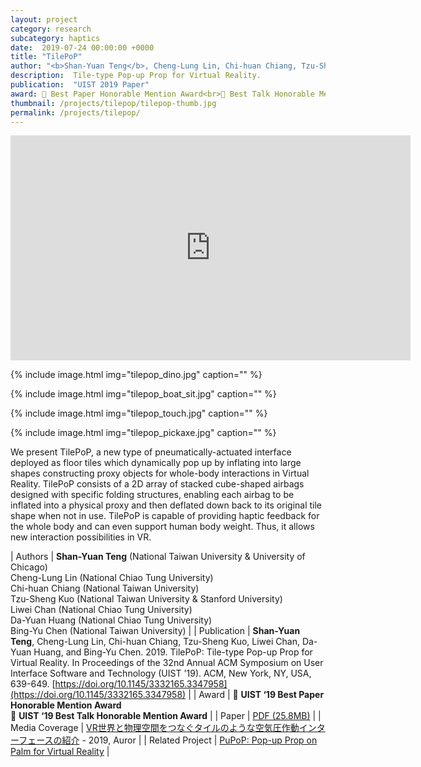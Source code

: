 ```yaml
---
layout: project
category: research
subcategory: haptics
date:  2019-07-24 00:00:00 +0000
title: "TilePoP"
author: "<b>Shan-Yuan Teng</b>, Cheng-Lung Lin, Chi-huan Chiang, Tzu-Sheng Kuo, Liwei Chan, Da-Yuan Huang, Bing-Yu Chen"
description:  Tile-type Pop-up Prop for Virtual Reality.
publication:  "UIST 2019 Paper"
award: 🏅 Best Paper Honorable Mention Award<br>🏅 Best Talk Honorable Mention Award
thumbnail: /projects/tilepop/tilepop-thumb.jpg
permalink: /projects/tilepop/
---
```


<div class="video-wrapper">
  <iframe width="640" height="360" src="https://www.youtube.com/embed/uxSQrd-IRjw" frameborder="0" allowfullscreen></iframe>
</div>

{% include image.html
           img="tilepop_dino.jpg"
           caption="" %}
           
{% include image.html
           img="tilepop_boat_sit.jpg"
           caption="" %}
           
{% include image.html
           img="tilepop_touch.jpg"
           caption="" %}

{% include image.html
           img="tilepop_pickaxe.jpg"
           caption="" %}

We present TilePoP, a new type of pneumatically-actuated interface deployed as floor tiles which dynamically pop up by inflating into large shapes constructing proxy objects for whole-body interactions in Virtual Reality. TilePoP consists of a 2D array of stacked cube-shaped airbags designed with specific folding structures, enabling each airbag to be inflated into a physical proxy and then deflated down back to its original tile shape when not in use. TilePoP is capable of providing haptic feedback for the whole body and can even support human body weight. Thus, it allows new interaction possibilities in VR.

| Authors | **Shan-Yuan Teng** (National Taiwan University & University of Chicago)<br>Cheng-Lung Lin (National Chiao Tung University)<br>Chi-huan Chiang (National Taiwan University)<br>Tzu-Sheng Kuo (National Taiwan University & Stanford University)<br>Liwei Chan (National Chiao Tung University)<br>Da-Yuan Huang (National Chiao Tung University)<br>Bing-Yu Chen (National Taiwan University) |
| Publication | **Shan-Yuan Teng**, Cheng-Lung Lin, Chi-huan Chiang, Tzu-Sheng Kuo, Liwei Chan, Da-Yuan Huang, and Bing-Yu Chen. 2019. TilePoP: Tile-type Pop-up Prop for Virtual Reality. In Proceedings of the 32nd Annual ACM Symposium on User Interface Software and Technology (UIST '19). ACM, New York, NY, USA, 639-649. [https://doi.org/10.1145/3332165.3347958](https://doi.org/10.1145/3332165.3347958) |
| Award | 🏅 **UIST ‘19 Best Paper Honorable Mention Award**<br>🏅 **UIST ‘19 Best Talk Honorable Mention Award**  |
| Paper | [PDF (25.8MB)](tilepop_uist19.pdf) |
| Media Coverage | [VR世界と物理空間をつなぐタイルのような空気圧作動インターフェースの紹介](http://auror.design/tiletypeinterface-tilepop/) - 2019, Auror |
| Related Project | [PuPoP: Pop-up Prop on Palm for Virtual Reality](/projects/pupop) |

